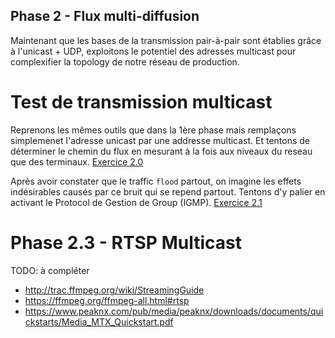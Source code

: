 Phase 2 - Flux multi-diffusion
------------------------------

Maintenant que les bases de la transmission pair-à-pair sont établies grâce à l'unicast + UDP,
exploitons le potentiel des adresses multicast pour complexifier la topology de notre réseau de
production.  


# Test de transmission multicast

Reprenons les mêmes outils que dans la 1ère phase mais remplaçons simplemenet l'adresse unicast par
une addresse multicast. Et tentons de déterminer le chemin du flux en mesurant à la fois aux niveaux du reseau que des terminaux. [Exercice 2.0](./Phase-2.0/README.md) 

Après avoir constater que le traffic `flood` partout, on imagine les effets indésirables causés par ce bruit qui se repend partout. Tentons d'y palier en activant le Protocol de Gestion de Group (IGMP).
[Exercice 2.1](./Phase-2.1/README.md)


# Phase 2.3 - RTSP Multicast

 TODO: à compléter

- http://trac.ffmpeg.org/wiki/StreamingGuide
- https://ffmpeg.org/ffmpeg-all.html#rtsp 
- https://www.peaknx.com/pub/media/peaknx/downloads/documents/quickstarts/Media_MTX_Quickstart.pdf
